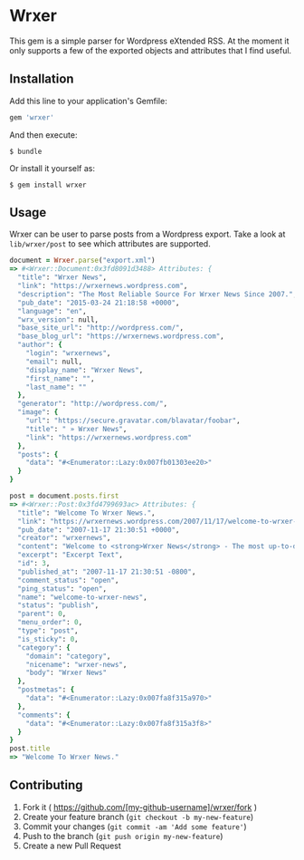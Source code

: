 # Wrxer

This gem is a simple parser for Wordpress eXtended RSS.  At the moment it only
supports a few of the exported objects and attributes that I find useful.

## Installation

Add this line to your application's Gemfile:

```ruby
gem 'wrxer'
```

And then execute:

    $ bundle

Or install it yourself as:

    $ gem install wrxer

## Usage

Wrxer can be user to parse posts from a Wordpress export. Take a look at
`lib/wrxer/post` to see which attributes are supported.

```ruby
document = Wrxer.parse("export.xml")
=> #<Wrxer::Document:0x3fd8091d3488> Attributes: {
  "title": "Wrxer News",
  "link": "https://wrxernews.wordpress.com",
  "description": "The Most Reliable Source For Wrxer News Since 2007.",
  "pub_date": "2015-03-24 21:18:58 +0000",
  "language": "en",
  "wrx_version": null,
  "base_site_url": "http://wordpress.com/",
  "base_blog_url": "https://wrxernews.wordpress.com",
  "author": {
    "login": "wrxernews",
    "email": null,
    "display_name": "Wrxer News",
    "first_name": "",
    "last_name": ""
  },
  "generator": "http://wordpress.com/",
  "image": {
    "url": "https://secure.gravatar.com/blavatar/foobar",
    "title": " » Wrxer News",
    "link": "https://wrxernews.wordpress.com"
  },
  "posts": {
    "data": "#<Enumerator::Lazy:0x007fb01303ee20>"
  }
}

post = document.posts.first
=> #<Wrxer::Post:0x3fd4799693ac> Attributes: {
  "title": "Welcome To Wrxer News.",
  "link": "https://wrxernews.wordpress.com/2007/11/17/welcome-to-wrxer-news/",
  "pub_date": "2007-11-17 21:30:51 +0000",
  "creator": "wrxernews",
  "content": "Welcome to <strong>Wrxer News</strong> - The most up-to-date and reliable source for Wrxer news.",
  "excerpt": "Excerpt Text",
  "id": 3,
  "published_at": "2007-11-17 21:30:51 -0800",
  "comment_status": "open",
  "ping_status": "open",
  "name": "welcome-to-wrxer-news",
  "status": "publish",
  "parent": 0,
  "menu_order": 0,
  "type": "post",
  "is_sticky": 0,
  "category": {
    "domain": "category",
    "nicename": "wrxer-news",
    "body": "Wrxer News"
  },
  "postmetas": {
    "data": "#<Enumerator::Lazy:0x007fa8f315a970>"
  },
  "comments": {
    "data": "#<Enumerator::Lazy:0x007fa8f315a3f8>"
  }
}
post.title
=> "Welcome To Wrxer News."

```

## Contributing

1. Fork it ( https://github.com/[my-github-username]/wrxer/fork )
2. Create your feature branch (`git checkout -b my-new-feature`)
3. Commit your changes (`git commit -am 'Add some feature'`)
4. Push to the branch (`git push origin my-new-feature`)
5. Create a new Pull Request
